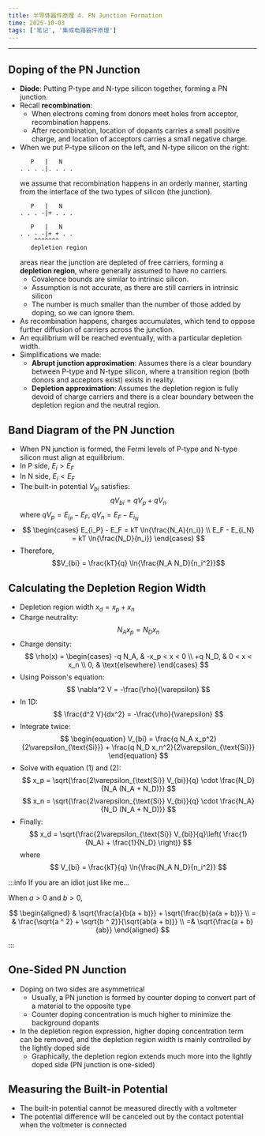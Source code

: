 ```yaml
---
title: 半导体器件原理 4. PN Junction Formation
time: 2025-10-03
tags: ['笔记', '集成电路器件原理']
---
```


---

## Doping of the PN Junction

- **Diode**: Putting P-type and N-type silicon together, forming a PN junction.
- Recall **recombination**:
  - When electrons coming from donors meet holes from acceptor, recombination happens.
  - After recombination, location of dopants carries a small positive charge, and location of acceptors carries a small negative charge.
- When we put P-type silicon on the left, and N-type silicon on the right:
  ```plaintext
     P   |   N
  . . . .|. . . .
  ```
  we assume that recombination happens in an orderly manner, starting from the interface of the two types of silicon (the junction).
  ```plaintext
     P   |   N
  . . . -|+ . . .
  ```
  ```plaintext
     P   |   N
  . . - -|+ + . .
      ^^^^^^^
     depletion region
  ```
  areas near the junction are depleted of free carriers, forming a **depletion region**, where generally assumed to have no carriers.
  - Covalence bounds are similar to intrinsic silicon.
  - Assumption is not accurate, as there are still carriers in intrinsic silicon
  - The number is much smaller than the number of those added by doping, so we can ignore them.
- As recombination happens, charges accumulates, which tend to oppose further diffusion of carriers across the junction.
- An equilibrium will be reached eventually, with a particular depletion width.
- Simplifications we made:
  - **Abrupt junction approximation**: Assumes there is a clear boundary between P-type and N-type silicon, where a transition region (both donors and acceptors exist) exists in reality.
  - **Depletion approximation**: Assumes the depletion region is fully devoid of charge carriers and there is a clear boundary between the depletion region and the neutral region.

## Band Diagram of the PN Junction

- When PN junction is formed, the Fermi levels of P-type and N-type silicon must align at equilibrium.
- In P side, $E_i > E_F$
- In N side, $E_i < E_F$
- The built-in potential $V_{bi}$ satisfies:
  $$qV_{bi} = qV_p + qV_n$$
  where $qV_p = E_{i_P} - E_F$, $qV_n = E_F - E_{i_N}$
- $$
     \begin{cases}
     E_{i_P} - E_F = kT \ln{\frac{N_A}{n_i}} \\
     E_F - E_{i_N} = kT \ln{\frac{N_D}{n_i}}
     \end{cases}
  $$
- Therefore,
  $$V_{bi} = \frac{kT}{q} \ln{\frac{N_A N_D}{n_i^2}}$$

## Calculating the Depletion Region Width

- Depletion region width $x_d = x_p + x_n$
- Charge neutrality:
  $$
    \begin{equation}
      N_A x_p = N_D x_n
    \end{equation}
  $$
- Charge density:
  $$
     \rho(x) =
     \begin{cases}
        -q N_A, & -x_p < x < 0 \\
        +q N_D, & 0 < x < x_n \\
        0, & \text{elsewhere}
     \end{cases}
  $$
- Using Poisson's equation:
  $$
    \nabla^2 V = -\frac{\rho}{\varepsilon}
  $$
- In 1D:
  $$
    \frac{d^2 V}{dx^2} = -\frac{\rho}{\varepsilon}
  $$
- Integrate twice:
  $$
   \begin{equation}
    V_{bi} = \frac{q N_A x_p^2}{2\varepsilon_{\text{Si}}} + \frac{q N_D x_n^2}{2\varepsilon_{\text{Si}}}
   \end{equation}
  $$
- Solve with equation (1) and (2):
  $$
    x_p = \sqrt{\frac{2\varepsilon_{\text{Si}} V_{bi}}{q} \cdot \frac{N_D}{N_A (N_A + N_D)}}
  $$
  $$
    x_n = \sqrt{\frac{2\varepsilon_{\text{Si}} V_{bi}}{q} \cdot \frac{N_A}{N_D (N_A + N_D)}}
  $$
- Finally:
  $$
    x_d = \sqrt{\frac{2\varepsilon_{\text{Si}} V_{bi}}{q}\left( \frac{1}{N_A} + \frac{1}{N_D} \right)}
  $$
  where
  $$
  V_{bi} = \frac{kT}{q} \ln{\frac{N_A N_D}{n_i^2}}
  $$

:::info If you are an idiot just like me...

When $a > 0$ and $b > 0$,

$$
\begin{aligned}
& \sqrt{\frac{a}{b(a + b)}} + \sqrt{\frac{b}{a(a + b)}} \\
= & \frac{\sqrt{a ^ 2} + \sqrt{b ^ 2}}{\sqrt{ab(a + b)}} \\
=& \sqrt{\frac{a + b}{ab}}
\end{aligned}
$$

:::

## One-Sided PN Junction

- Doping on two sides are asymmetrical
  - Usually, a PN junction is formed by counter doping to convert part of a material to the opposite type
  - Counter doping concentration is much higher to minimize the background dopants
- In the depletion region expression, higher doping concentration term can be removed, and the depletion region width is mainly controlled by the lightly doped side
  - Graphically, the depletion region extends much more into the lightly doped side (PN junction is one-sided)

## Measuring the Built-in Potential

- The built-in potential cannot be measured directly with a voltmeter
- The potential difference will be canceled out by the contact potential when the voltmeter is connected
